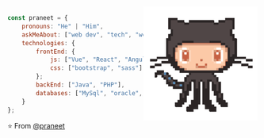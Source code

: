 

<img align='right' src="https://raw.githubusercontent.com/iCharlesZ/FigureBed/master/img/octocat.gif" width="230">

```javascript
const praneet = {
    pronouns: "He" | "Him",
    askMeAbout: ["web dev", "tech", "web3"],
    technologies: {
        frontEnd: {
            js: ["Vue", "React", "Angular"],
            css: ["bootstrap", "sass"]
        };
        backEnd: ["Java", "PHP"],
        databases: ["MySql", "oracle","azure"],
    }
};
```


⭐️ From [@praneet](https://github.com/PraneetBose)
